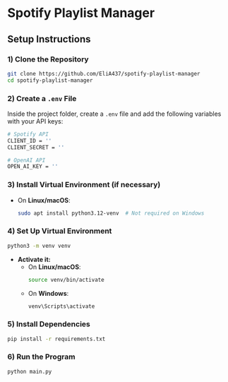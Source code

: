 # Spotify Playlist Manager

## Setup Instructions

### 1) Clone the Repository
```sh
git clone https://github.com/EliA437/spotify-playlist-manager
cd spotify-playlist-manager
```

### 2) Create a `.env` File
Inside the project folder, create a `.env` file and add the following variables with your API keys:
```sh
# Spotify API
CLIENT_ID = ''
CLIENT_SECRET = ''

# OpenAI API
OPEN_AI_KEY = ''
```

### 3) Install Virtual Environment (if necessary)
- On **Linux/macOS**:
  ```sh
  sudo apt install python3.12-venv  # Not required on Windows
  ```

### 4) Set Up Virtual Environment
```sh
python3 -m venv venv
```
- **Activate it:**
  - On **Linux/macOS**:
    ```sh
    source venv/bin/activate
    ```
  - On **Windows**:
    ```sh
    venv\Scripts\activate
    ```

### 5) Install Dependencies
```sh
pip install -r requirements.txt
```

### 6) Run the Program
```sh
python main.py
```
